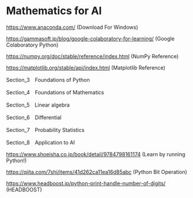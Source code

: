 # Mathematics for AI
https://www.anaconda.com/
(Download For Windows)

https://gammasoft.jp/blog/google-colaboratory-for-learning/
(Google Colaboratory Python)

https://numpy.org/doc/stable/reference/index.html
(NumPy Reference)

https://matplotlib.org/stable/api/index.html
(Matplotlib Reference)

Section_3　Foundations of Python

Section_4　Foundations of Mathematics

Section_5　Linear algebra

Section_6　Differential

Section_7　Probability Statistics

Section_8　Application to AI

https://www.shoeisha.co.jp/book/detail/9784798161174
(Learn by running Python!)

https://qiita.com/7shi/items/41d262ca11ea16d85abc
(Python Bit Operation)

https://www.headboost.jp/python-print-handle-number-of-digits/
(HEADBOOST)
